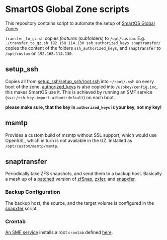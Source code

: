 SmartOS Global Zone scripts
===========================

This repository contains script to automate the setup of [SmartOS Global Zones](http://wiki.smartos.org/display/DOC/Administering+the+Global+Zone).

`transfer_to_gz.sh` copies _features_ (subfolders) to `/opt/custom`.  E.g. `./transfer_to_gz.sh 192.168.114.130 ssh_authorized_keys snaptransfer/` copies the content of the folders `ssh_authorized_keys`, and `snaptransfer` to `/opt/custom` on `192.168.114.130`.

setup_ssh
--------------------

Copies all from [setup_ssh/setup_ssh/root.ssh](./setup_ssh/setup_ssh/root.ssh/authorized_keys)  into `~/root/.ssh` on every boot of the zone. [authorized_keys](./setup_ssh/setup_ssh/root.ssh/authorized_keys) is also copied into `/usbkey/config.inc`, this makes SmartOS use it.  This is achieved by running an SMF service (`svc:/ssh-key-import-atboot:default`) on each boot.

__please make sure, that the key in `authorized_keys` is your key, not my key!__

msmtp
-------
Provides a custom build of msmtp without SSL support, which would use OpenSSL, which in turn is not available in the GZ. Installed as `/opt/custom/msmtp/msmtp`.

snaptransfer
--------------

Periodically take ZFS snapshots, and send them to a backup host. Basically a mesh up of a [patched](https://github.com/graudeejs/zfSnap/pull/12) version of [zfSnap](https://github.com/graudeejs/zfSnap), [zxfer](https://code.google.com/p/zxfer/), and [snapxfer](http://zpool.org/2013/09/06/zfs-snapshots-and-remote-replication).

### Backup Configuration

The backup host, the source, and the target volume is configured in the [snapxfer](./snaptransfer/snapxfer) script.

### Crontab

[An SMF service](./snaptransfer/smf/snaptransfer.xml) installs a root `crontab` defined [here](./snaptransfer/snapxfer/crontab/snapxfer.crontab).


